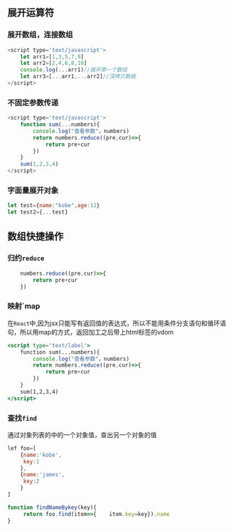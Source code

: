 ## 展开运算符

### 展开数组，连接数组
``` js
<script type='text/javascript'>
	let arr1=[1,3,5,7,9]
	let arr2=[2,4,6,8,10]
	console.log(...arr1)//展开第一个数组
	let arr3=[...arr1,...arr2]//深拷贝数据
</script>
```

### 不固定参数传递
```js
<script type='text/javascript'>
	function sum(...numbers){
		console.log("查看参数"，numbers)
		return numbers.reduce((pre,cur)=>{
			return pre+cur	
		})		
	}
	sum(1,2,3,4)
</script>
```

### 字面量展开对象
```js
let test={name:"kobe",age:12}
let test2={...test}
```

## 数组快捷操作

### 归约`reduce`
```js
	numbers.reduce((pre,cur)=>{
		return pre+cur	
	})		
```

### 映射`map
在`React`中,因为jsx只能写有返回值的表达式，所以不能用条件分支语句和循环语句，所以用map的方式，返回加工之后带上html标签的vdom
```jsx
<script type='text/label'>
	function sum(...numbers){
		console.log("查看参数"，numbers)
		return numbers.reduce((pre,cur)=>{
			return pre+cur	
		})		
	}
	sum(1,2,3,4)
</script>
```

### 查找`find`
通过对象列表的中的一个对象值，查出另一个对象的值
```js
lef foo=[
	{name:'kobe',
	 key:1
	},
	{name:'james',
	 key:2
	}
]

function findNameBykey(key){
	 return foo.find(item=>{	item.key=key}).name
}
```